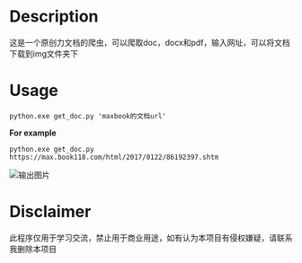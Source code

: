 # Description

这是一个原创力文档的爬虫，可以爬取doc，docx和pdf，输入网址，可以将文档下载到img文件夹下

# Usage
```angular2html
python.exe get_doc.py 'maxbook的文档url'
```

**For example**
```angular2html
python.exe get_doc.py https://max.book118.com/html/2017/0122/86192397.shtm
```

![输出图片](https://bucket.pursuecode.cn/upload/2023/05/2.png)

# Disclaimer
此程序仅用于学习交流，禁止用于商业用途，如有认为本项目有侵权嫌疑，请联系我删除本项目